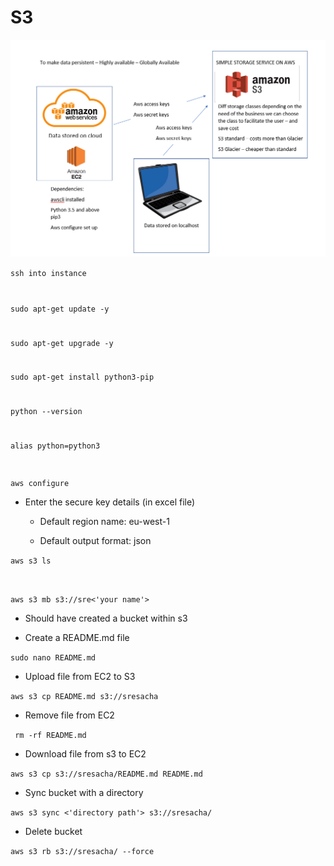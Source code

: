 # S3

![](img/S3diagram.png)

<code>ssh into instance


sudo apt-get update -y

sudo apt-get upgrade -y

sudo apt-get install python3-pip

python --version

alias python=python3

aws configure </code>

- Enter the secure key details (in excel file)

    - Default region name: eu-west-1

    - Default output format: json

<code>aws s3 ls

aws s3 mb s3://sre<'your name'> </code>

- Should have created a bucket within s3

- Create a README.md file

<code>sudo nano README.md</code>

- Upload file from EC2 to S3

<code>aws s3 cp README.md s3://sresacha </code>

- Remove file from EC2

<code> rm -rf README.md </code>

- Download file from s3 to EC2

<code>aws s3 cp s3://sresacha/README.md README.md </code>

- Sync bucket with a directory

<code>aws s3 sync <'directory path'> s3://sresacha/</code>

- Delete bucket

<code>aws s3 rb s3://sresacha/ --force</code>